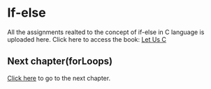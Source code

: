 # If-else
All the assignments realted to the concept of if-else in C language is uploaded here.
Click here to access the book: [Let Us C](https://drive.google.com/file/d/1Yvq27-qsSPOxjJakf1cXpWq76L0F0cu_/view)

## Next chapter(forLoops)
[Click here](https://github.com/TheCoderAvinash/JKC-Assignments/tree/main/forLoops) to go to the next chapter.
